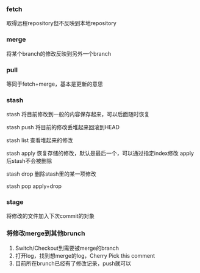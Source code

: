### fetch
取得远程repository但不反映到本地repository  

### merge
将某个branch的修改反映到另外一个branch  

### pull
等同于fetch+merge，基本是更新的意思  

### stash
stash
将目前修改到一般的内容保存起来，可以后面随时恢复

stash push
将目前的修改丢堆起来回滚到HEAD

stash list
查看堆起来的修改

stash apply
恢复存储的修改，默认是最后一个，可以通过指定index修改
apply后stash不会被删除

stash drop
删除stash里的某一项修改

stash pop
apply+drop

### stage
将修改的文件加入下次commit的对象  

### 将修改merge到其他brunch
1. Switch/Checkout到需要被merge的branch
2. 打开log，找到想merge的log，Cherry Pick this comment
3. 目前所在brunch已经有了修改记录，push就可以

